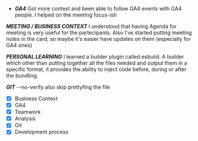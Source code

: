 - ***GA4*** Got more context and been able to follow GA4 events with GA4 people. I helped on the meeting focus-ish

***MEETING / BUSINESS CONTEXT*** I understood that having Agenda for meeting is very useful for  the partecipants. Also I've started putting meeting notes in the card, so maybe it's easier have updates on them (especially for GA4 ones)

***PERSONAL LEARNING*** I learned a builder plugin called esbuild. A builder which other than putting together all the files needed and output them in a specific format, it provides the ability to inject code before, during or after the bundling.

***GIT*** --no-verify also skip prettyfing the file




  - [x] Business Context
  - [x] GA4
  - [x] Teamwork
  - [x] Analysis
  - [x] Git
  - [x] Development process